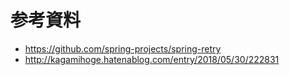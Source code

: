 # 参考資料
- https://github.com/spring-projects/spring-retry
- http://kagamihoge.hatenablog.com/entry/2018/05/30/222831